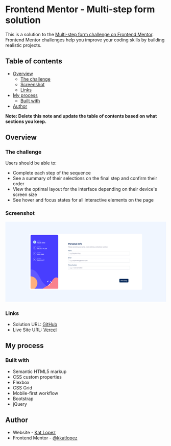 # Frontend Mentor - Multi-step form solution

This is a solution to the [Multi-step form challenge on Frontend Mentor](https://www.frontendmentor.io/challenges/multistep-form-YVAnSdqQBJ). Frontend Mentor challenges help you improve your coding skills by building realistic projects.

## Table of contents

- [Overview](#overview)
  - [The challenge](#the-challenge)
  - [Screenshot](#screenshot)
  - [Links](#links)
- [My process](#my-process)
  - [Built with](#built-with)
- [Author](#author)

**Note: Delete this note and update the table of contents based on what sections you keep.**

## Overview

### The challenge

Users should be able to:

- Complete each step of the sequence
- See a summary of their selections on the final step and confirm their order
- View the optimal layout for the interface depending on their device's screen size
- See hover and focus states for all interactive elements on the page

### Screenshot

![Screenshot on desktop](./assets/images/screenshot.png)

### Links

- Solution URL: [GitHub](https://github.com/kkatlopez/frontend-mentor/tree/main/multi-step-form)
- Live Site URL: [Vercel](https://frontend-mentor-kkatlopez.vercel.app/multi-step-form/index.html)

## My process

### Built with

- Semantic HTML5 markup
- CSS custom properties
- Flexbox
- CSS Grid
- Mobile-first workflow
- Bootstrap
- jQuery

## Author

- Website - [Kat Lopez](https://linkedin.com/in/kkatlopez)
- Frontend Mentor - [@kkatlopez](https://www.frontendmentor.io/profile/kkatlopez)
